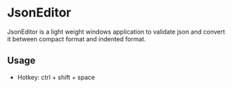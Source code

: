 # JsonEditor

JsonEditor is a light weight windows application to validate json and convert it between compact format and indented format.

## Usage
- Hotkey: ctrl + shift + space

